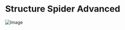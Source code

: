 # Structure Spider Advanced

![Image](https://raw.githubusercontent.com/Stridemann/StructureSpiderAdvanced/master/Screenshot.png)
